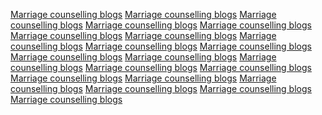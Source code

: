 <a href="http://www.google.pl/url?q=https://sunvilla.in">Marriage counselling blogs</a>
<a href="http://www.google.se/url?q=https://sunvilla.in">Marriage counselling blogs</a>
<a href="http://www.google.com.sg/url?q=https://sunvilla.in">Marriage counselling blogs</a>
<a href="https://www.google.co.th/url?q=https://sunvilla.in">Marriage counselling blogs</a>
<a href="http://www.google.co.uk/url?q=https://sunvilla.in">Marriage counselling blogs</a>
<a href="https://www.google.co.za/url?q=https://sunvilla.in">Marriage counselling blogs</a>
<a href="http://www.google.ru/url?q=https://sunvilla.in">Marriage counselling blogs</a>
<a href="http://www.google.com.tw/url?q=https://sunvilla.in">Marriage counselling blogs</a>
<a href="https://www.google.com.vn/url?sa=t&source=web&url=https://sunvilla.in">Marriage counselling blogs</a>
<a href="http://www.google.ae/url?q=https://sunvilla.in">Marriage counselling blogs</a>
<a href="http://www.google.at/url?q=https://sunvilla.in">Marriage counselling blogs</a>
<a href="http://images.google.com.au/url?q=https://sunvilla.in">Marriage counselling blogs</a>
<a href="http://www.google.bg/url?q=https://sunvilla.in">Marriage counselling blogs</a>
<a href="http://images.google.com.br/url?q=https://sunvilla.in">Marriage counselling blogs</a>
<a href="http://www.google.com.br/url?q=https://sunvilla.in">Marriage counselling blogs</a>
<a href="http://www.google.by/url?q=https://sunvilla.in">Marriage counselling blogs</a>
<a href="http://www.google.ch/url?q=https://sunvilla.in">Marriage counselling blogs</a>
<a href="http://www.google.cl/url?q=https://sunvilla.in">Marriage counselling blogs</a>
<a href="https://ditu.google.cn/url?q=https://sunvilla.in">Marriage counselling blogs</a>
<a href="http://www.google.com.co/url?q=https://sunvilla.in">Marriage counselling blogs</a>
<a href="https://images.google.com/url?q=https://sunvilla.in">Marriage counselling blogs</a>
